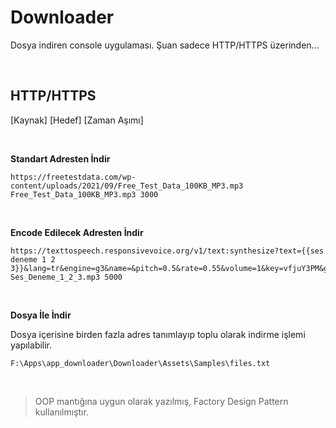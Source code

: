 
# Downloader

Dosya indiren console uygulaması. Şuan sadece HTTP/HTTPS üzerinden...

<br/>

## HTTP/HTTPS

[Kaynak]  [Hedef]  [Zaman Aşımı]
 
<br/>

**Standart Adresten İndir**

    https://freetestdata.com/wp-content/uploads/2021/09/Free_Test_Data_100KB_MP3.mp3 Free_Test_Data_100KB_MP3.mp3 3000
    
<br/>

**Encode Edilecek Adresten İndir**

    https://texttospeech.responsivevoice.org/v1/text:synthesize?text={{ses deneme 1 2 3}}&lang=tr&engine=g3&name=&pitch=0.5&rate=0.55&volume=1&key=vfjuY3PM&gender=male Ses_Deneme_1_2_3.mp3 5000
    
 <br/>
 
  **Dosya İle İndir**
  
  Dosya içerisine birden fazla adres tanımlayıp toplu olarak indirme işlemi yapılabilir.

    F:\Apps\app_downloader\Downloader\Assets\Samples\files.txt

<br/>

> OOP mantığına uygun olarak yazılmış, Factory Design Pattern kullanılmıştır.

